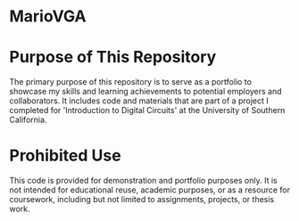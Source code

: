 # MarioVGA

# Purpose of This Repository
The primary purpose of this repository is to serve as a portfolio to showcase my skills and learning achievements to potential employers and collaborators. It includes code and materials that are part of a project I completed for 'Introduction to Digital Circuits' at the University of Southern California. 

# Prohibited Use
This code is provided for demonstration and portfolio purposes only. It is not intended for educational reuse, academic purposes, or as a resource for coursework, including but not limited to assignments, projects, or thesis work.
